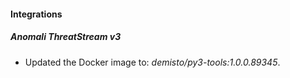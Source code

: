 #### Integrations
##### Anomali ThreatStream v3
- Updated the Docker image to: *demisto/py3-tools:1.0.0.89345*.
